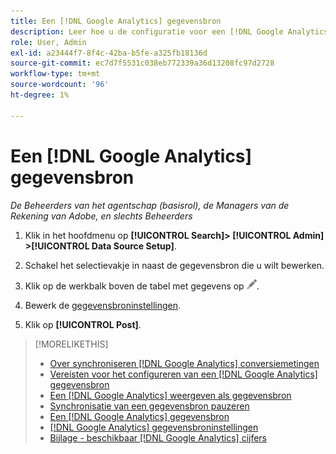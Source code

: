 ```yaml
---
title: Een [!DNL Google Analytics] gegevensbron
description: Leer hoe u de configuratie voor een [!DNL Google Analytics] gegevensbron.
role: User, Admin
exl-id: a23444f7-8f4c-42ba-b5fe-a325fb18136d
source-git-commit: ec7d7f5531c038eb772339a36d13208fc97d2728
workflow-type: tm+mt
source-wordcount: '96'
ht-degree: 1%

---
```


# Een [!DNL Google Analytics] gegevensbron

*De Beheerders van het agentschap (basisrol), de Managers van de Rekening van Adobe, en slechts Beheerders*

1. Klik in het hoofdmenu op **[!UICONTROL Search]> [!UICONTROL Admin] >[!UICONTROL Data Source Setup]**.

1. Schakel het selectievakje in naast de gegevensbron die u wilt bewerken.

1. Klik op de werkbalk boven de tabel met gegevens op ![Bewerken](/help/search-social-commerce/assets/edit.png "Bewerken").

1. Bewerk de [gegevensbroninstellingen](data-source-settings.md).

1. Klik op **[!UICONTROL Post]**.

>[!MORELIKETHIS]
>
>* [Over synchroniseren [!DNL Google Analytics] conversiemetingen](data-source-about.md)
>* [Vereisten voor het configureren van een [!DNL Google Analytics] gegevensbron](data-source-prerequisites.md)
>* [Een [!DNL Google Analytics] weergeven als gegevensbron](data-source-configure.md)
>* [Synchronisatie van een gegevensbron pauzeren](data-source-pause.md)
>* [Een [!DNL Google Analytics] gegevensbron](data-source-reauthenticate.md)
>* [[!DNL Google Analytics] gegevensbroninstellingen](data-source-settings.md)
>* [Bijlage - beschikbaar [!DNL Google Analytics] cijfers](data-source-ga-metrics.md)
